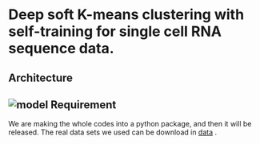 Deep soft K-means clustering with self-training for single cell RNA sequence data.
=====
Architecture
-----
![model](https://github.com/xuebaliang/scziDesk/blob/master/Architecture/scziDesk_architecture.JPG)
Requirement
-----

We are making the whole codes into a python package, and then it will be released. The real data sets we used can be download in <a href="https://drive.google.com/drive/folders/1BIZxZNbouPtGf_cyu7vM44G5EcbxECeu">data</a> .

